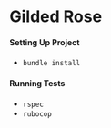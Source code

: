 # Gilded Rose

#### Setting Up Project
 - `bundle install`

#### Running Tests

 - `rspec`
 - `rubocop`
